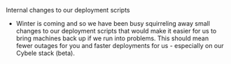 Internal changes to our deployment scripts

* Winter is coming and so we have been busy squirreling away small changes to our deployment scripts that would make it easier for us to bring machines back up if we run into problems. This should mean fewer outages for you and faster deployments for us - especially on our Cybele stack (beta).
